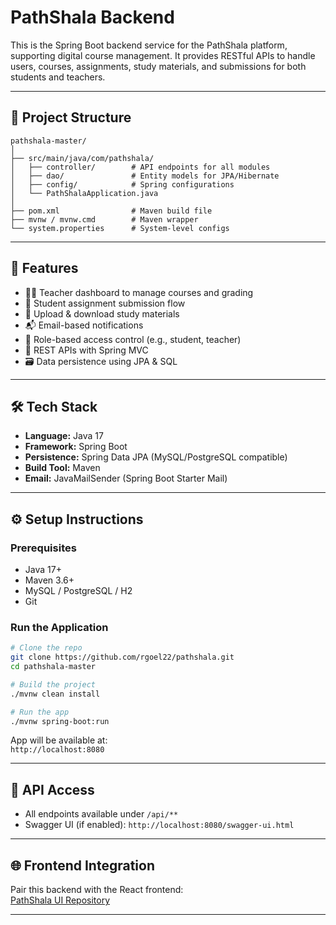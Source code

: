# PathShala Backend

This is the Spring Boot backend service for the PathShala platform, supporting digital course management. It provides RESTful APIs to handle users, courses, assignments, study materials, and submissions for both students and teachers.

---

## 🧩 Project Structure

```
pathshala-master/
│
├── src/main/java/com/pathshala/
│   ├── controller/        # API endpoints for all modules
│   ├── dao/               # Entity models for JPA/Hibernate
│   ├── config/            # Spring configurations
│   └── PathShalaApplication.java
│
├── pom.xml                # Maven build file
├── mvnw / mvnw.cmd        # Maven wrapper
└── system.properties      # System-level configs
```

---

## 🚀 Features

- 🧑‍🏫 Teacher dashboard to manage courses and grading
- 📝 Student assignment submission flow
- 📁 Upload & download study materials
- 📬 Email-based notifications
- 🔐 Role-based access control (e.g., student, teacher)
- 🧪 REST APIs with Spring MVC
- 🗃️ Data persistence using JPA & SQL

---

## 🛠️ Tech Stack

- **Language:** Java 17
- **Framework:** Spring Boot
- **Persistence:** Spring Data JPA (MySQL/PostgreSQL compatible)
- **Build Tool:** Maven
- **Email:** JavaMailSender (Spring Boot Starter Mail)

---

## ⚙️ Setup Instructions

### Prerequisites

- Java 17+
- Maven 3.6+
- MySQL / PostgreSQL / H2
- Git

### Run the Application

```bash
# Clone the repo
git clone https://github.com/rgoel22/pathshala.git
cd pathshala-master

# Build the project
./mvnw clean install

# Run the app
./mvnw spring-boot:run
```

App will be available at:  
`http://localhost:8080`

---

## 🧪 API Access

- All endpoints available under `/api/**`
- Swagger UI (if enabled): `http://localhost:8080/swagger-ui.html`

---

## 🌐 Frontend Integration

Pair this backend with the React frontend:  
[PathShala UI Repository](https://github.com/rgoel22/pathshala-ui)

---

